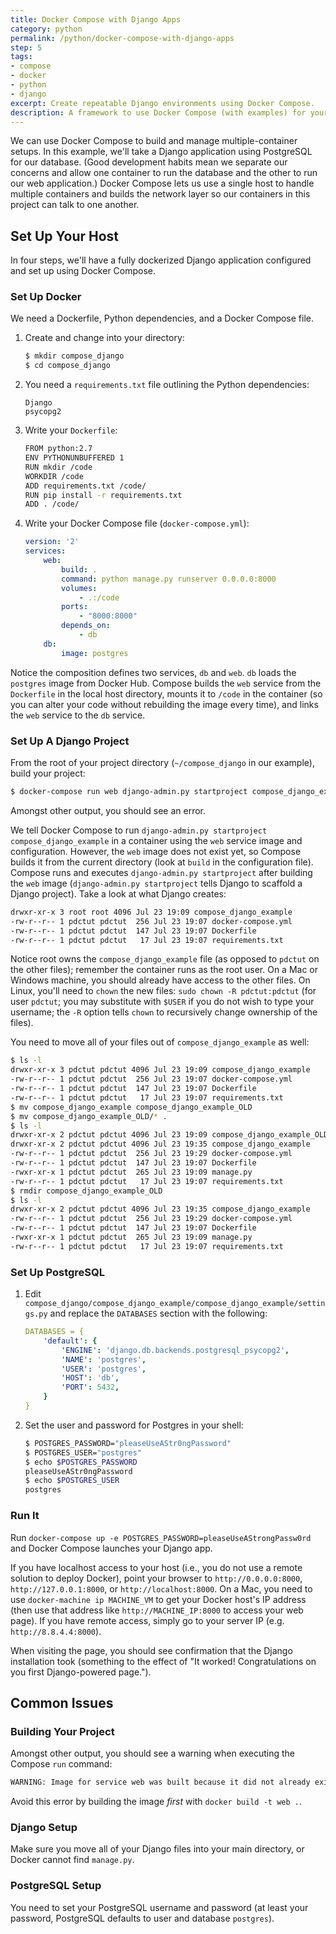 ```yaml
---
title: Docker Compose with Django Apps
category: python
permalink: /python/docker-compose-with-django-apps
step: 5
tags:
- compose
- docker
- python
- django
excerpt: Create repeatable Django environments using Docker Compose.
description: A framework to use Docker Compose (with examples) for your Django application.
---
```


We can use Docker Compose to build and manage multiple-container setups. In this example, we'll take a Django application using PostgreSQL for our database. (Good development habits mean we separate our concerns and allow one container to run the database and the other to run our web application.) Docker Compose lets us use a single host to handle multiple containers and builds the network layer so our containers in this project can talk to one another.

## Set Up Your Host
In four steps, we'll have a fully dockerized Django application configured and set up using Docker Compose.

### Set Up Docker 
We need a Dockerfile, Python dependencies, and a Docker Compose file.
 
 1. Create and change into your directory:

    ```bash 
    $ mkdir compose_django
    $ cd compose_django
    ```

 2. You need a `requirements.txt` file outlining the Python dependencies:

    ```
    Django
    psycopg2
    ```

 3. Write your `Dockerfile`:
    
    ```bash
    FROM python:2.7
    ENV PYTHONUNBUFFERED 1
    RUN mkdir /code
    WORKDIR /code
    ADD requirements.txt /code/
    RUN pip install -r requirements.txt
    ADD . /code/
    ```

 4. Write your Docker Compose file (`docker-compose.yml`):

    ```yaml
    version: '2'
    services:
        web:
            build: .
            command: python manage.py runserver 0.0.0.0:8000
            volumes:
                - .:/code
            ports:
                - "8000:8000"
            depends_on:
                - db
        db:
            image: postgres
    ```

Notice the composition defines two services, `db` and `web`. `db` loads the `postgres` image from Docker Hub. Compose builds the `web` service from the `Dockerfile` in the local host directory, mounts it to `/code` in the container (so you can alter your code without rebuilding the image every time), and links the `web` service to the `db` service.

### Set Up A Django Project
From the root of your project directory (`~/compose_django` in our example), build your project:

```bash
$ docker-compose run web django-admin.py startproject compose_django_example
```

Amongst other output, you should see an error.

We tell Docker Compose to run `django-admin.py startproject compose_django_example` in a container using the `web` service image and configuration. However, the `web` image does not exist yet, so Compose builds it from the current directory (look at `build` in the configuration file). Compose runs and executes `django-admin.py startproject` after building the `web` image (`django-admin.py startproject` tells Django to scaffold a Django project). Take a look at what Django creates:

```bash
drwxr-xr-x 3 root root 4096 Jul 23 19:09 compose_django_example
-rw-r--r-- 1 pdctut pdctut  256 Jul 23 19:07 docker-compose.yml
-rw-r--r-- 1 pdctut pdctut  147 Jul 23 19:07 Dockerfile
-rw-r--r-- 1 pdctut pdctut   17 Jul 23 19:07 requirements.txt
```

Notice root owns the `compose_django_example` file (as opposed to `pdctut` on the other files); remember the container runs as the root user. On a Mac or Windows machine, you should already have access to the other files. On Linux, you'll need to `chown` the new files: `sudo chown -R pdctut:pdctut` (for user `pdctut`; you may substitute with `$USER` if you do not wish to type your username; the `-R` option tells `chown` to recursively change ownership of the files).
 
You need to move all of your files out of `compose_django_example` as well:

```bash
$ ls -l
drwxr-xr-x 3 pdctut pdctut 4096 Jul 23 19:09 compose_django_example
-rw-r--r-- 1 pdctut pdctut  256 Jul 23 19:07 docker-compose.yml
-rw-r--r-- 1 pdctut pdctut  147 Jul 23 19:07 Dockerfile
-rw-r--r-- 1 pdctut pdctut   17 Jul 23 19:07 requirements.txt
$ mv compose_django_example compose_django_example_OLD
$ mv compose_django_example_OLD/* . 
$ ls -l
drwxr-xr-x 2 pdctut pdctut 4096 Jul 23 19:09 compose_django_example_OLD
drwxr-xr-x 2 pdctut pdctut 4096 Jul 23 19:35 compose_django_example
-rw-r--r-- 1 pdctut pdctut  256 Jul 23 19:29 docker-compose.yml
-rw-r--r-- 1 pdctut pdctut  147 Jul 23 19:07 Dockerfile
-rwxr-xr-x 1 pdctut pdctut  265 Jul 23 19:09 manage.py
-rw-r--r-- 1 pdctut pdctut   17 Jul 23 19:07 requirements.txt
$ rmdir compose_django_example_OLD
$ ls -l
drwxr-xr-x 2 pdctut pdctut 4096 Jul 23 19:35 compose_django_example
-rw-r--r-- 1 pdctut pdctut  256 Jul 23 19:29 docker-compose.yml
-rw-r--r-- 1 pdctut pdctut  147 Jul 23 19:07 Dockerfile
-rwxr-xr-x 1 pdctut pdctut  265 Jul 23 19:09 manage.py
-rw-r--r-- 1 pdctut pdctut   17 Jul 23 19:07 requirements.txt
```

### Set Up PostgreSQL

 1. Edit `compose_django/compose_django_example/compose_django_example/settings.py` and replace the `DATABASES` section with the following:

    ```yaml
    DATABASES = {
        'default': {
            'ENGINE': 'django.db.backends.postgresql_psycopg2',
            'NAME': 'postgres',
            'USER': 'postgres',
            'HOST': 'db',
            'PORT': 5432,
        }
    }
    ```

 2. Set the user and password for Postgres in your shell:

    ```bash
    $ POSTGRES_PASSWORD="pleaseUseAStr0ngPassword"
    $ POSTGRES_USER="postgres"
    $ echo $POSTGRES_PASSWORD
    pleaseUseAStr0ngPassword
    $ echo $POSTGRES_USER
    postgres
    ```

### Run It
Run `docker-compose up -e POSTGRES_PASSWORD=pleaseUseAStrongPassw0rd` and Docker Compose launches your Django app.

If you have localhost access to your host (i.e., you do not use a remote solution to deploy Docker), point your browser to `http://0.0.0.0:8000`, `http://127.0.0.1:8000`, or `http://localhost:8000`. On a Mac, you need to use `docker-machine ip MACHINE_VM` to get your Docker host's IP address (then use that address like `http://MACHINE_IP:8000` to access your web page). If you have remote access, simply go to your server IP (e.g. `http://8.8.4.4:8000`).
 
When visiting the page, you should see confirmation that the Django installation took (something to the effect of "It worked! Congratulations on you first Django-powered page."). 

## Common Issues

### Building Your Project
Amongst other output, you should see a warning when executing the Compose `run` command:

```bash
WARNING: Image for service web was built because it did not already exist. To rebuild this image you must use `docker-compose build` or `docker-compose up --build`.
```

Avoid this error by building the image *first* with `docker build -t web .`.  

### Django Setup
Make sure you move all of your Django files into your main directory, or Docker cannot find `manage.py`. 

### PostgreSQL Setup
You need to set your PostgreSQL username and password (at least your password, PostgreSQL defaults to user and database `postgres`). 